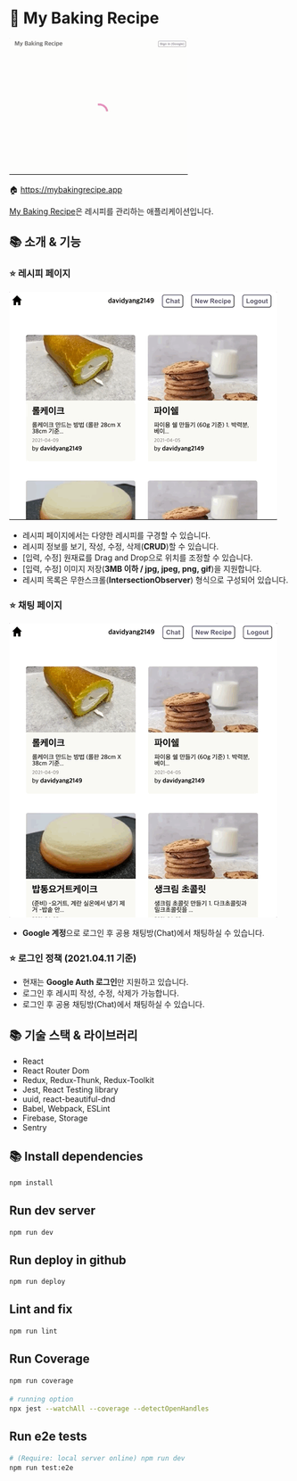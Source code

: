 # 🍪 My Baking Recipe

![](./assets/images/intro_00_mybakingrecipe.gif)

🏠 https://mybakingrecipe.app

[My Baking Recipe](https://mybakingrecipe.app)은 레시피를 관리하는 애플리케이션입니다.
## 📚 소개 & 기능

### ⭐ 레시피 페이지

![](./assets/images/intro_01_mybakingrecipe.gif)

- 레시피 페이지에서는 다양한 레시피를 구경할 수 있습니다.
- 레시피 정보를 보기, 작성, 수정, 삭제(**CRUD**)할 수 있습니다.
- [입력, 수정] 원재료를 Drag and Drop으로 위치를 조정할 수 있습니다.
- [입력, 수정] 이미지 저장(**3MB 이하 / jpg, jpeg, png, gif**)을 지원합니다. 
- 레시피 목록은 무한스크롤(**IntersectionObserver**) 형식으로 구성되어 있습니다.

### ⭐ 채팅 페이지

![](./assets/images/intro_02_mybakingrecipe.gif)

- **Google 계정**으로 로그인 후 공용 채팅방(Chat)에서 채팅하실 수 있습니다.

### ⭐ 로그인 정책 (2021.04.11 기준)
- 현재는 **Google Auth 로그인**만 지원하고 있습니다.
- 로그인 후 레시피 작성, 수정, 삭제가 가능합니다.
- 로그인 후 공용 채팅방(Chat)에서 채팅하실 수 있습니다.

## 📚 기술 스택 & 라이브러리
- React
- React Router Dom
- Redux, Redux-Thunk, Redux-Toolkit
- Jest, React Testing library
- uuid, react-beautiful-dnd
- Babel, Webpack, ESLint
- Firebase, Storage
- Sentry

## 📚 Install dependencies

```sh
npm install
```

## Run dev server

```sh
npm run dev
```

## Run deploy in github

```sh
npm run deploy
```

## Lint and fix

```sh
npm run lint
```

## Run Coverage

```sh
npm run coverage

# running option
npx jest --watchAll --coverage --detectOpenHandles
```

## Run e2e tests

```sh
# (Require: local server online) npm run dev 
npm run test:e2e
```
